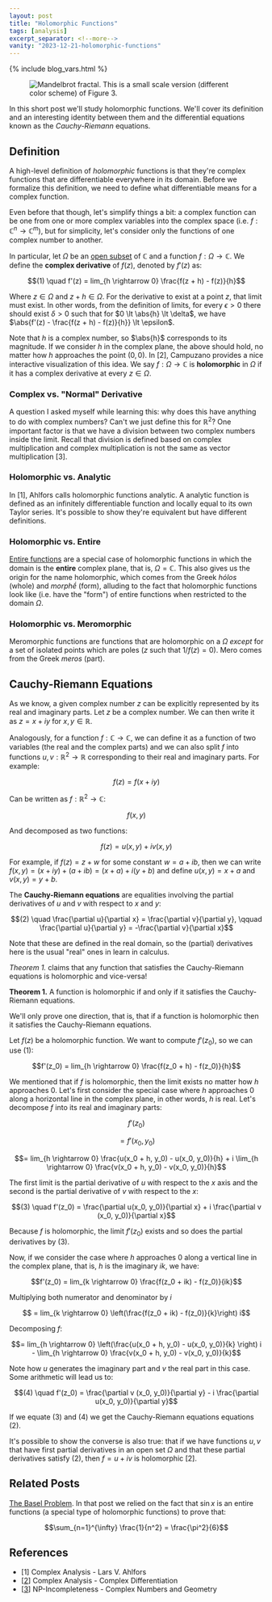 ```yaml
---
layout: post
title: "Holomorphic Functions"
tags: [analysis]
excerpt_separator: <!--more-->
vanity: "2023-12-21-holomorphic-functions"
---
```


{% include blog_vars.html %}

<figure class="image_float_left">
  <img src="{{resources_path}}/holomorphic.png" alt="Mandelbrot fractal. This is a small scale version (different color scheme) of Figure 3." />
</figure>

In this short post we'll study holomorphic functions. We'll cover its definition and an interesting identity between them and the differential equations known as the *Cauchy-Riemann* equations.

<!--more-->

## Definition

A high-level definition of *holomorphic* functions is that they're complex functions that are differentiable everywhere in its domain. Before we formalize this definition, we need to define what differentiable means for a complex function.

Even before that though, let's simplify things a bit: a complex function can be one from one or more complex variables into the complex space (i.e. $f: \mathbb{C}^n \rightarrow \mathbb{C}^m$), but for simplicity, let's consider only the functions of one complex number to another.

In particular, let $\Omega$ be an [open subset](https://www.kuniga.me/docs/math/topology.html) of $\mathbb{C}$ and a function $f: \Omega \rightarrow \mathbb{C}$. We define the **complex derivative** of $f(z)$, denoted by $f'(z)$ as:

$$(1) \quad f'(z) =  lim_{h \rightarrow 0} \frac{f(z + h) - f(z)}{h}$$

Where $z \in \Omega$ and $z + h \in \Omega$. For the derivative to exist at a point $z$, that limit must exist. In other words, from the definition of limits, for every $\epsilon \gt 0$ there should exist $\delta \gt 0$ such that for $0 \lt \abs{h} \lt \delta$, we have $\abs{f'(z) - \frac{f(z + h) - f(z)}{h}} \lt \epsilon$.

Note that $h$ is a complex number, so $\abs{h}$ corresponds to its magnitude. If we consider $h$ in the complex plane, the above should hold, no matter how $h$ approaches the point $(0, 0)$. In [2], Campuzano provides a nice interactive visualization of this idea. We say $f: \Omega \rightarrow \mathbb{C}$ is **holomorphic** in $\Omega$ if it has a complex derivative at every $z \in \Omega$.

### Complex vs. "Normal" Derivative

A question I asked myself while learning this: why does this have anything to do with complex numbers? Can't we just define this for $\mathbb{R}^2$? One important factor is that we have a division between two complex numbers inside the limit. Recall that division is defined based on complex multiplication and complex multiplication is not the same as vector multiplication [3].

### Holomorphic vs. Analytic

In [1], Ahlfors calls holomorphic functions analytic. A analytic function is defined as an infinitely differentiable function and locally equal to its own Taylor series. It's possible to show they're equivalent but have different definitions.

### Holomorphic vs. Entire

[Entire functions](https://en.wikipedia.org/wiki/Entire_function) are a special case of holomorphic functions in which the domain is the **entire** complex plane, that is, $\Omega = \mathbb{C}$. This also gives us the origin for the name holomorphic, which comes from the Greek *hólos* (whole) and *morphḗ* (form), alluding to the fact that holomorphic functions look like (i.e. have the "form") of entire functions when restricted to the domain $\Omega$.

### Holomorphic vs. Meromorphic

Meromorphic functions are functions that are holomorphic on a $\Omega$ *except* for a set of isolated points which are poles ($z$ such that $1/f(z) = 0$). Mero comes from the Greek *meros* (part).

## Cauchy-Riemann Equations

As we know, a given complex number $z$ can be explicitly represented by its real and imaginary parts. Let $z$ be a complex number. We can then write it as $z = x + iy$ for $x, y \in \mathbb{R}$.

Analogously, for a function $f: \mathbb{C} \rightarrow \mathbb{C}$, we can define it as a function of two variables (the real and the complex parts) and we can also split $f$ into functions $u, v: \mathbb{R}^2 \rightarrow \mathbb{R}$ corresponding to their real and imaginary parts. For example:

$$f(z) = f(x + i y)$$

Can be written as $f: \mathbb{R}^2 \rightarrow \mathbb{C}$:

$$f(x, y)$$

And decomposed as two functions:

$$f(z) = u(x, y) + i v(x, y)$$

For example, if $f(z) = z + w$ for some constant $w = a + ib$, then we can write $f(x, y) = (x + iy) + (a + ib) = (x + a) + i(y + b)$ and define $u(x, y) = x + a$ and $v(x, y) = y + b$.

The **Cauchy-Riemann equations** are equalities involving the partial derivatives of $u$ and $v$ with respect to $x$ and $y$:

$$(2) \quad \frac{\partial u}{\partial x} = \frac{\partial v}{\partial y}, \qquad
\frac{\partial u}{\partial y} = -\frac{\partial v}{\partial x}$$

Note that these are defined in the real domain, so the (partial) derivatives here is the usual "real" ones in learn in calculus.

*Theorem 1.* claims that any function that satisfies the Cauchy-Riemann equations is holomorphic and vice-versa!

<theorem>
<p>
<b>Theorem 1.</b> A function is holomorphic if and only if it satisfies the Cauchy-Riemann equations.
</p>
</theorem>

<proof>

We'll only prove one direction, that is, that if a function is holomorphic then it satisfies the Cauchy-Riemann equations.

Let $f(z)$ be a holomorphic function. We want to compute $f'(z_0)$, so we can use $(1)$:

$$f'(z_0) =  lim_{h \rightarrow 0} \frac{f(z_0 + h) - f(z_0)}{h}$$

We mentioned that if $f$ is holomorphic, then the limit exists no matter how $h$ approaches $0$. Let's first consider the special case where $h$ approaches $0$ along a horizontal line in the complex plane, in other words, $h$ is real. Let's decompose $f$ into its real and imaginary parts:

$$f'(z_0)$$

$$= f'(x_0, y_0)$$

$$= lim_{h \rightarrow 0} \frac{u(x_0 + h, y_0) - u(x_0, y_0)}{h} + i \lim_{h \rightarrow 0} \frac{v(x_0 + h, y_0) - v(x_0, y_0)}{h}$$

The first limit is the partial derivative of $u$ with respect to the $x$ axis and the second is the partial derivative of $v$ with respect to the $x$:

$$(3) \quad f'(z_0) = \frac{\partial u(x_0, y_0)}{\partial x} + i \frac{\partial v (x_0, y_0)}{\partial x}$$

Because $f$ is holomorphic, the limit $f'(z_0)$ exists and so does the partial derivatives by $(3)$.

Now, if we consider the case where $h$ approaches $0$ along a vertical line in the complex plane, that is, $h$ is the imaginary $ik$, we have:

$$f'(z_0) = lim_{k \rightarrow 0} \frac{f(z_0 + ik) - f(z_0)}{ik}$$

Multiplying both numerator and denominator by $i$

$$ = lim_{k \rightarrow 0} \left(\frac{f(z_0 + ik) - f(z_0)}{k}\right) i$$

Decomposing $f$:

$$= lim_{h \rightarrow 0} \left(\frac{u(x_0 + h, y_0) - u(x_0, y_0)}{k} \right) i - \lim_{h \rightarrow 0} \frac{v(x_0 + h, y_0) - v(x_0, y_0)}{k}$$

Note how $u$ generates the imaginary part and $v$ the real part in this case. Some arithmetic will lead us to:

$$(4) \quad f'(z_0) = \frac{\partial v (x_0, y_0)}{\partial y} - i  \frac{\partial u(x_0, y_0)}{\partial y}$$

If we equate $(3)$ and $(4)$ we get the Cauchy-Riemann equations equations $(2)$.

It's possible to show the converse is also true: that if we have functions $u, v$ that have first partial derivatives in an open set $\Omega$ and that these partial derivatives satisfy $(2)$, then $f = u + i v$ is holomorphic [2].

</proof>

## Related Posts

[The Basel Problem]({{blog}}/2023/03/14/basel-problem.html). In that post we relied on the fact that $\sin x$ is an entire functions (a special type of holomorphic functions) to prove that:

$$\sum_{n=1}^{\infty} \frac{1}{n^2} = \frac{\pi^2}{6}$$

## References

* [1] Complex Analysis - Lars V. Ahlfors
* [[2](https://complex-analysis.com/content/complex_differentiation.html)]  Complex Analysis - Complex Differentiation
* [[3](https://www.kuniga.me/blog/2023/10/02/complex-geometry.html)] NP-Incompleteness - Complex Numbers and Geometry
